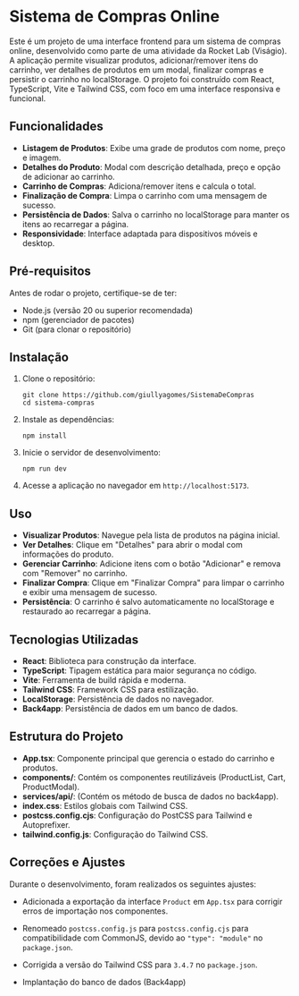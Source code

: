 # Sistema de Compras Online

Este é um projeto de uma interface frontend para um sistema de compras online, desenvolvido como parte de uma atividade da Rocket Lab (Viságio). A aplicação permite visualizar produtos, adicionar/remover itens do carrinho, ver detalhes de produtos em um modal, finalizar compras e persistir o carrinho no localStorage. O projeto foi construído com React, TypeScript, Vite e Tailwind CSS, com foco em uma interface responsiva e funcional.

## Funcionalidades

- **Listagem de Produtos**: Exibe uma grade de produtos com nome, preço e imagem.
- **Detalhes do Produto**: Modal com descrição detalhada, preço e opção de adicionar ao carrinho.
- **Carrinho de Compras**: Adiciona/remover itens e calcula o total.
- **Finalização de Compra**: Limpa o carrinho com uma mensagem de sucesso.
- **Persistência de Dados**: Salva o carrinho no localStorage para manter os itens ao recarregar a página.
- **Responsividade**: Interface adaptada para dispositivos móveis e desktop.

## Pré-requisitos

Antes de rodar o projeto, certifique-se de ter:

- Node.js (versão 20 ou superior recomendada)
- npm (gerenciador de pacotes)
- Git (para clonar o repositório)

## Instalação

1. Clone o repositório:
   ```
   git clone https://github.com/giullyagomes/SistemaDeCompras
   cd sistema-compras
   ```

2. Instale as dependências:
   ```
   npm install
   ```

3. Inicie o servidor de desenvolvimento:
   ```
   npm run dev
   ```

4. Acesse a aplicação no navegador em `http://localhost:5173`.

## Uso

- **Visualizar Produtos**: Navegue pela lista de produtos na página inicial.
- **Ver Detalhes**: Clique em "Detalhes" para abrir o modal com informações do produto.
- **Gerenciar Carrinho**: Adicione itens com o botão "Adicionar" e remova com "Remover" no carrinho.
- **Finalizar Compra**: Clique em "Finalizar Compra" para limpar o carrinho e exibir uma mensagem de sucesso.
- **Persistência**: O carrinho é salvo automaticamente no localStorage e restaurado ao recarregar a página.

## Tecnologias Utilizadas

- **React**: Biblioteca para construção da interface.
- **TypeScript**: Tipagem estática para maior segurança no código.
- **Vite**: Ferramenta de build rápida e moderna.
- **Tailwind CSS**: Framework CSS para estilização.
- **LocalStorage**: Persistência de dados no navegador.
- **Back4app**: Persistência de dados em um banco de dados.

## Estrutura do Projeto

- **App.tsx**: Componente principal que gerencia o estado do carrinho e produtos.
- **components/**: Contém os componentes reutilizáveis (ProductList, Cart, ProductModal).
- **services/api/**: (Contém os método de busca de dados no back4app).
- **index.css**: Estilos globais com Tailwind CSS.
- **postcss.config.cjs**: Configuração do PostCSS para Tailwind e Autoprefixer.
- **tailwind.config.js**: Configuração do Tailwind CSS.

## Correções e Ajustes

Durante o desenvolvimento, foram realizados os seguintes ajustes:

- Adicionada a exportação da interface `Product` em `App.tsx` para corrigir erros de importação nos componentes.
- Renomeado `postcss.config.js` para `postcss.config.cjs` para compatibilidade com CommonJS, devido ao `"type": "module"` no `package.json`.
- Corrigida a versão do Tailwind CSS para `3.4.7` no `package.json`.

- Implantação do banco de dados (Back4app)